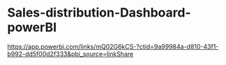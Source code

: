 # Sales-distribution-Dashboard-powerBI
https://app.powerbi.com/links/mQ02G6kCS-?ctid=9a99984a-d810-43f1-b992-dd5f00d2f333&pbi_source=linkShare
